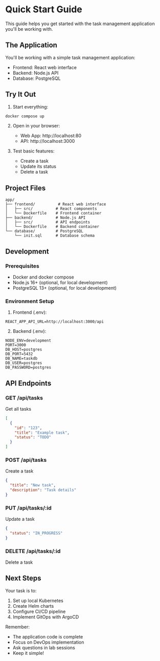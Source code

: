 # Quick Start Guide

This guide helps you get started with the task management application you'll be working with.

## The Application

You'll be working with a simple task management application:
- Frontend: React web interface
- Backend: Node.js API
- Database: PostgreSQL

## Try It Out

1. Start everything:
```bash
docker compose up
```

2. Open in your browser:
   - Web App: http://localhost:80
   - API: http://localhost:3000

3. Test basic features:
   - Create a task
   - Update its status
   - Delete a task

## Project Files

```
app/
├── frontend/          # React web interface
│   ├── src/          # React components
│   └── Dockerfile    # Frontend container
├── backend/          # Node.js API
│   ├── src/          # API endpoints
│   └── Dockerfile    # Backend container
└── database/         # PostgreSQL
    └── init.sql      # Database schema
```

## Development

### Prerequisites
- Docker and docker compose
- Node.js 16+ (optional, for local development)
- PostgreSQL 13+ (optional, for local development)

### Environment Setup
1. Frontend (.env):
```
REACT_APP_API_URL=http://localhost:3000/api
```

2. Backend (.env):
```
NODE_ENV=development
PORT=3000
DB_HOST=postgres
DB_PORT=5432
DB_NAME=taskdb
DB_USER=postgres
DB_PASSWORD=postgres
```

## API Endpoints

### GET /api/tasks
Get all tasks
```json
[
  {
    "id": "123",
    "title": "Example task",
    "status": "TODO"
  }
]
```

### POST /api/tasks
Create a task
```json
{
  "title": "New task",
  "description": "Task details"
}
```

### PUT /api/tasks/:id
Update a task
```json
{
  "status": "IN_PROGRESS"
}
```

### DELETE /api/tasks/:id
Delete a task

## Next Steps

Your task is to:
1. Set up local Kubernetes
2. Create Helm charts
3. Configure CI/CD pipeline
4. Implement GitOps with ArgoCD

Remember:
- The application code is complete
- Focus on DevOps implementation
- Ask questions in lab sessions
- Keep it simple!
